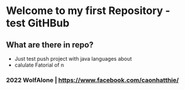 # Welcome to my first Repository - test GitHBub

## What are there in repo?
 
* Just test push project with java languages about 
* calulate Fatorial of n

### 2022 WolfAlone | https://www.facebook.com/caonhatthie/